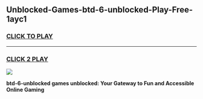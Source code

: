 
## Unblocked-Games-btd-6-unblocked-Play-Free-1ayc1
<h3>
<a href="https://premium76.site?title=btd-6-unblocked&ref=18A">CLICK TO PLAY</a></h3>
<hr>

<h3>
<a href="https://premium76.site?title=btd-6-unblocked&ref=18A">CLICK 2 PLAY</a>
  
</h3>

<a href="https://premium76.site?title=btd-6-unblocked&ref=18A"><img src="https://clearcache.store/games.png"></a>


**btd-6-unblocked games unblocked: Your Gateway to Fun and Accessible Online Gaming**

